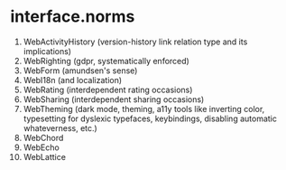 # interface.norms

1. WebActivityHistory (version-history link relation type and its implications)
2. WebRighting (gdpr, systematically enforced)
3. WebForm (amundsen's sense)
4. WebI18n (and localization)
5. WebRating (interdependent rating occasions)
6. WebSharing (interdependent sharing occasions)
7. WebTheming (dark mode, theming, a11y tools like inverting color, typesetting for dyslexic typefaces, keybindings, disabling automatic whateverness, etc.)
8. WebChord
9. WebEcho
10. WebLattice

